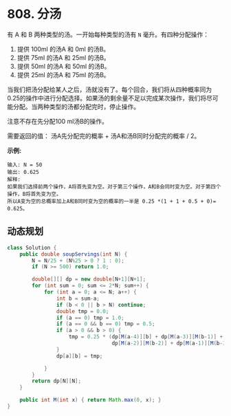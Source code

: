 # 808. 分汤

有 A 和 B 两种类型的汤。一开始每种类型的汤有 `N` 毫升。有四种分配操作：

1. 提供 100ml 的汤A 和 0ml 的汤B。
2. 提供 75ml 的汤A 和 25ml 的汤B。
3. 提供 50ml 的汤A 和 50ml 的汤B。
4. 提供 25ml 的汤A 和 75ml 的汤B。

当我们把汤分配给某人之后，汤就没有了。每个回合，我们将从四种概率同为0.25的操作中进行分配选择。如果汤的剩余量不足以完成某次操作，我们将尽可能分配。当两种类型的汤都分配完时，停止操作。

注意不存在先分配100 ml汤B的操作。

需要返回的值： 汤A先分配完的概率 + 汤A和汤B同时分配完的概率 / 2。

**示例:**

```
输入: N = 50
输出: 0.625
解释:
如果我们选择前两个操作，A将首先变为空。对于第三个操作，A和B会同时变为空。对于第四个操作，B将首先变为空。
所以A变为空的总概率加上A和B同时变为空的概率的一半是 0.25 *(1 + 1 + 0.5 + 0)= 0.625。
```



## 动态规划

```java
class Solution {
    public double soupServings(int N) {
        N = N/25 + (N%25 > 0 ? 1 : 0);
        if (N >= 500) return 1.0;

        double[][] dp = new double[N+1][N+1];
        for (int sum = 0; sum <= 2*N; sum++) {
            for (int a = 0; a <= N; a++) {
                int b = sum-a;
                if (b < 0 || b > N) continue;
                double tmp = 0.0;
                if (a == 0) tmp = 1.0;
                if (a == 0 && b == 0) tmp = 0.5;
                if (a > 0 && b > 0) {
                    tmp = 0.25 * (dp[M(a-4)][b] + dp[M(a-3)][M(b-1)] +
                                  dp[M(a-2)][M(b-2)] + dp[M(a-1)][M(b-3)]);
                }
                dp[a][b] = tmp;

            }
        }
        return dp[N][N];
    }

    public int M(int x) { return Math.max(0, x); }
}
```

